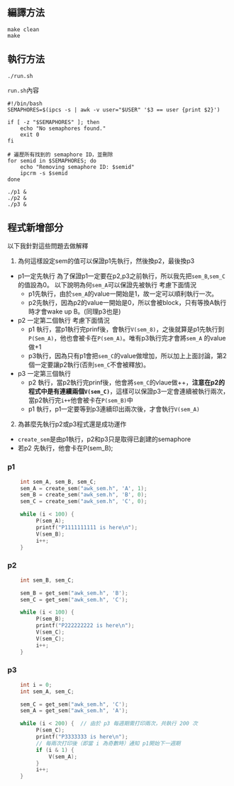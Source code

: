 ## 編譯方法
```
make clean 
make
```

## 執行方法
```
./run.sh
```

`run.sh`內容
```
#!/bin/bash
SEMAPHORES=$(ipcs -s | awk -v user="$USER" '$3 == user {print $2}')

if [ -z "$SEMAPHORES" ]; then
    echo "No semaphores found."
    exit 0
fi

# 遍歷所有找到的 semaphore ID，並刪除
for semid in $SEMAPHORES; do
    echo "Removing semaphore ID: $semid"
    ipcrm -s $semid
done

./p1 &
./p2 &
./p3 &
```


## 程式新增部分
以下我針對這些問題去做解釋
1. 為何這樣設定sem的值可以保證p1先執行，然後換p2，最後換p3
  - p1一定先執行
為了保證p1一定要在p2,p3之前執行，所以我先把`sem_B`,`sem_C`的值設為0。
以下說明為何`sem_A`可以保證先被執行
考慮下面情況
    - p1先執行，由於`sem_A`的value一開始是1，故一定可以順利執行一次。
    - p2先執行，因為p2的value一開始是0，所以會被block，只有等換A執行時才會wake up B。(同理p3也是) 
  - p2 一定第二個執行
考慮下面情況
    - p1 執行，當p1執行完prinf後，會執行`V(sem_8)`，之後就算是p1先執行到`P(Sem_A)`，他也會被卡在`P(sem_A)`。唯有p3執行完才會將`sem_A`
的value做+1
    - p3執行，因為只有p1會把`sem_C`的value做增加，所以加上上面討論，第2個一定要讓p2執行(否則`sem_C`不會被釋放)。
  - p3 一定第三個執行
    - p2 執行，當p2執行完prinf後，他會將`sem_C`的vlaue做++，**注意在p2的程式中是有連續兩個`V(sem_C)`**，這樣可以保證p3一定會連續被執行兩次，當p2執行完`i++`他會被卡在`P(sem_B)`中
    - p1 執行，p1一定要等到p3連續印出兩次後，才會執行`V(sem_A)`

2. 為甚麼先執行p2或p3程式還是成功運作

- `create_sem`是由p1執行，p2和p3只是取得已創建的semaphore
- 若p2 先執行，他會卡在P(sem_B);

### p1
```c
    int sem_A, sem_B, sem_C;
    sem_A = create_sem("awk_sem.h", 'A', 1);  
    sem_B = create_sem("awk_sem.h", 'B', 0);  
    sem_C = create_sem("awk_sem.h", 'C', 0);  

    while (i < 100) {
         P(sem_A);   
         printf("P1111111111 is here\n");
         V(sem_B);  
         i++;
    }

```

### p2
```c
    int sem_B, sem_C;

    sem_B = get_sem("awk_sem.h", 'B');
    sem_C = get_sem("awk_sem.h", 'C');

    while (i < 100) {
         P(sem_B);
         printf("P222222222 is here\n");
         V(sem_C);
         V(sem_C);
         i++;
    }
```

### p3
```c
    int i = 0;
    int sem_A, sem_C;

    sem_C = get_sem("awk_sem.h", 'C');
    sem_A = get_sem("awk_sem.h", 'A');

    while (i < 200) {  // 由於 p3 每週期需打印兩次，共執行 200 次
         P(sem_C);
         printf("P3333333 is here\n");
         // 每兩次打印後（即當 i 為奇數時）通知 p1開始下一週期
         if (i & 1) {
             V(sem_A);
         }
         i++;
    }

```
